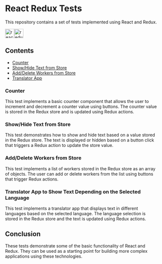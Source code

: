 # React Redux Tests

This repository contains a set of tests implemented using React and Redux.

<img src="https://cdn.iconscout.com/icon/free/png-256/react-3-1175109.png" alt="react" width="30" height="30"/><img src="https://cdn.iconscout.com/icon/free/png-256/redux-283024.png" alt="redux" width="30" height="30"/>


## Contents

- [Counter](#counter)
- [Show/Hide Text from Store](#showhidetextfromstore)
- [Add/Delete Workers from Store](#adddeleteworkersfromstore)
- [Translator App](#translatorapptoshowtextdependingontheselectedlanguage)

### Counter

This test implements a basic counter component that allows the user to increment and decrement a counter value using buttons. The counter value is stored in the Redux store and is updated using Redux actions.

### Show/Hide Text from Store

This test demonstrates how to show and hide text based on a value stored in the Redux store. The text is displayed or hidden based on a button click that triggers a Redux action to update the store value.

### Add/Delete Workers from Store

This test implements a list of workers stored in the Redux store as an array of objects. The user can add or delete workers from the list using buttons that trigger Redux actions.

### Translator App to Show Text Depending on the Selected Language

This test implements a translator app that displays text in different languages based on the selected language. The language selection is stored in the Redux store and the text is updated using Redux actions.

## Conclusion

These tests demonstrate some of the basic functionality of React and Redux. They can be used as a starting point for building more complex applications using these technologies.